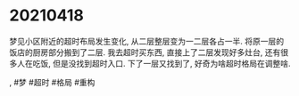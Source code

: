 # 20210418

梦见小区附近的超时布局发生变化, 从二层整层变为一二层各占一半. 将原一层的饭店的厨房部分搬到了二层. 我去超时买东西, 直接上了二层发现好多灶台, 还有很多人在吃饭, 但是没找到超时入口. 下了一层又找到了, 好奇为啥超时格局在调整啥.

, #梦 #超时 #格局 #重构
